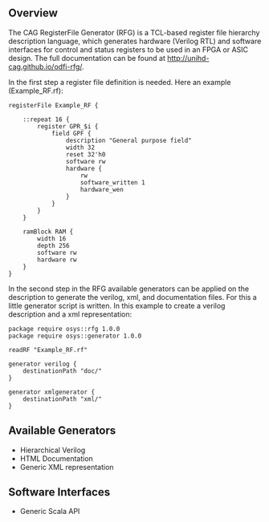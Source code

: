 ## Overview

The CAG RegisterFile Generator (RFG) is a TCL-based register file hierarchy description language, which generates hardware (Verilog RTL) and software interfaces for control and status registers to be used in an FPGA or ASIC design.
The full documentation can be found at http://unihd-cag.github.io/odfi-rfg/.

In the first step a register file definition is needed. Here an example (Example_RF.rf):

    registerFile Example_RF {
    
        ::repeat 16 {
            register GPR_$i {
                field GPF {
                    description "General purpose field"
                    width 32
                    reset 32'h0
                    software rw
                    hardware {
                        rw
                        software_written 1
                        hardware_wen
                    }
                }
            }
        }
    
        ramBlock RAM {
            width 16
            depth 256 
            software rw
            hardware rw
        }
    }

In the second step in the RFG available generators can be applied on the description to generate the verilog, xml, and documentation files. For this a little generator script is written. In this example to create a verilog description and a xml representation:

    package require osys::rfg 1.0.0
    package require osys::generator 1.0.0
    
    readRF "Example_RF.rf"
    
    generator verilog {
        destinationPath "doc/"
    }

    generator xmlgenerator {
        destinationPath "xml/"
    }

## Available Generators

- Hierarchical Verilog
- HTML Documentation
- Generic XML representation

## Software Interfaces

- Generic Scala API
